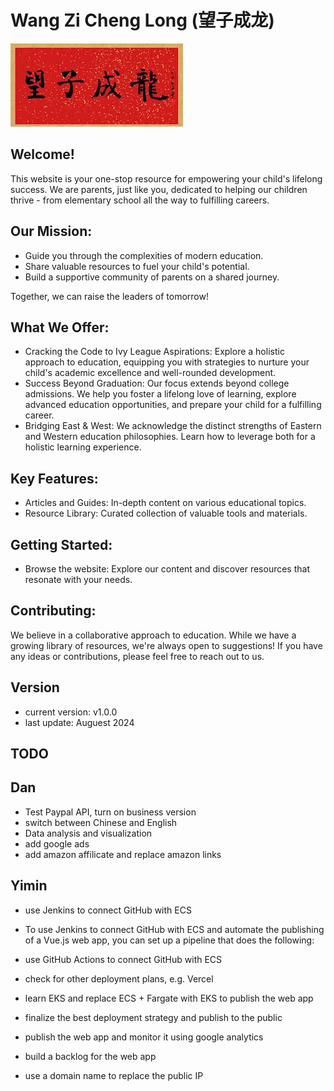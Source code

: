 # Wang Zi Cheng Long (望子成龙)

![home_logo](./src/assets/wangzichenglong.png)

## Welcome!

This website is your one-stop resource for empowering your child's lifelong success. We are parents, just like you, dedicated to helping our children thrive - from elementary school all the way to fulfilling careers.

## Our Mission:

   - Guide you through the complexities of modern education.
   - Share valuable resources to fuel your child's potential.
   - Build a supportive community of parents on a shared journey.

Together, we can raise the leaders of tomorrow!

## What We Offer:

   - Cracking the Code to Ivy League Aspirations: Explore a holistic approach to education, equipping you with strategies to nurture your child's academic excellence and well-rounded development.
   - Success Beyond Graduation: Our focus extends beyond college admissions. We help you foster a lifelong love of learning, explore advanced education opportunities, and prepare your child for a fulfilling career.
   - Bridging East & West: We acknowledge the distinct strengths of Eastern and Western education philosophies. Learn how to leverage both for a holistic learning experience.

## Key Features:

   - Articles and Guides: In-depth content on various educational topics.
   - Resource Library: Curated collection of valuable tools and materials.

## Getting Started:

   - Browse the website: Explore our content and discover resources that resonate with your needs.

## Contributing:

We believe in a collaborative approach to education. While we have a growing library of resources, we're always open to suggestions! If you have any ideas or contributions, please feel free to reach out to us.

## Version

- current version: v1.0.0
- last update: Auguest 2024

## TODO
## Dan
- Test Paypal API, turn on business version
- switch between Chinese and English
- Data analysis and visualization
- add google ads
- add amazon affilicate and replace amazon links

## Yimin
- use Jenkins to connect GitHub with ECS
- To use Jenkins to connect GitHub with ECS and automate the publishing of a Vue.js web app, you can set up a pipeline that does the following:
- use GitHub Actions to connect GitHub with ECS
- check for other deployment plans, e.g.  Vercel
- learn EKS and replace ECS + Fargate with EKS to publish the web app
- finalize the best deployment strategy and publish to the public


- publish the web app and monitor it using google analytics
- build a backlog for the web app
- use a domain name to replace the public IP
